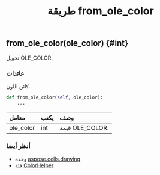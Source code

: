 ﻿---
title: طريقة from_ole_color
second_title: Aspose.Cells for Python via .NET API المراجع
description:
type: docs
weight: 20
url: /ar/python-net/aspose.cells.drawing/colorhelper/from_ole_color/
is_root: false
---
##  from_ole_color(ole_color) {#int}
تحويل OLE_COLOR.


###  عائدات

كائن اللون.


```python
def from_ole_color(self, ole_color):
    ...
```


| معامل| يكتب| وصف|
| :- | :- | :- |
| ole_color | int | قيمة OLE_COLOR.|



###  أنظر أيضا
* وحدة [aspose.cells.drawing](../../)
* فئة [ColorHelper](/cells/ar/python-net/aspose.cells.drawing/colorhelper)
